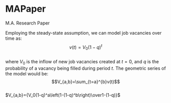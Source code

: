 # MAPaper
M.A. Research Paper

Employing the steady-state assumption, we can model job vacancies over time as: <br />
$$v(t)=V_0(1-q)^t$$<br />
where $V_0$ is the inflow of new job vacancies created at $t=0$, and $q$ is the probability of a vacancy being filled during period $t$. The geometric series of the model would be:<br />
$$V_{a,b}=\sum_{t=a}^{b}v(t)$$<br />
$V_{a,b}={V_0(1-q)^a\left(1-(1-q)^b\right)\over1-(1-q)}$
